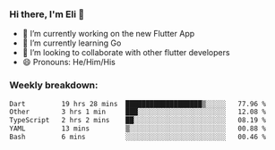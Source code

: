 ### Hi there, I'm Eli 👋
- 🔭 I’m currently working on the new Flutter App
- 🌱 I’m currently learning Go
- 🦄 I’m looking to collaborate with other flutter developers
- 😄 Pronouns: He/Him/His

### Weekly breakdown:
<!--START_SECTION:waka-->

```txt
Dart         19 hrs 28 mins  ███████████████████▒░░░░░   77.96 %
Other        3 hrs 1 min     ███░░░░░░░░░░░░░░░░░░░░░░   12.08 %
TypeScript   2 hrs 2 mins    ██░░░░░░░░░░░░░░░░░░░░░░░   08.19 %
YAML         13 mins         ▒░░░░░░░░░░░░░░░░░░░░░░░░   00.88 %
Bash         6 mins          ░░░░░░░░░░░░░░░░░░░░░░░░░   00.46 %
```

<!--END_SECTION:waka-->
